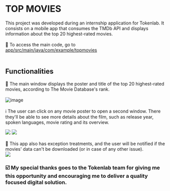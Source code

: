 # TOP MOVIES

This project was developed during an internship application for Tokenlab. It consists on a mobile app that consumes the TMDb API and displays information about the top 20 highest-rated movies.
<br><br>
🚀 To access the main code, go to [app/src/main/java/com/example/topmovies](https://www.github.com/gabrielperao/TopMovies/tree/main/app/src/main/java/com/example/topmovies)
<br><br>
## Functionalities
🎥 The main window displays the poster and title of the top 20 highest-rated movies, according to The Movie Database's rank.
<br><br>
![image](https://user-images.githubusercontent.com/68524831/191142340-57d5ce3d-5e3e-43fb-a446-a81d086c042d.png)
<br><br>
ℹ️ The user can click on any movie poster to open a second window. There they'll be able to see more details about the film, such as release year, spoken languages, movie rating and its overview.
<br>
<div>
  <img src="https://user-images.githubusercontent.com/68524831/191142234-984215a9-4f8c-44c2-a431-0b707335b62e.png" />
  <img src="https://user-images.githubusercontent.com/68524831/191142427-c5addafd-ae7e-41c1-b9e2-871aa2642382.png" />
</div>
<br>
🚫 This app also has exception treatments, and the user will be notified if the movies' data can't be downloaded (or in case of any other issue).<br>
<img src="https://user-images.githubusercontent.com/68524831/191142521-50ef780f-1745-40d4-9f99-a17e53a6ff53.png" />


### ☑️ My special thanks goes to the Tokenlab team for giving me this opportunity and encouraging me to deliver a quality focused digital solution. 
